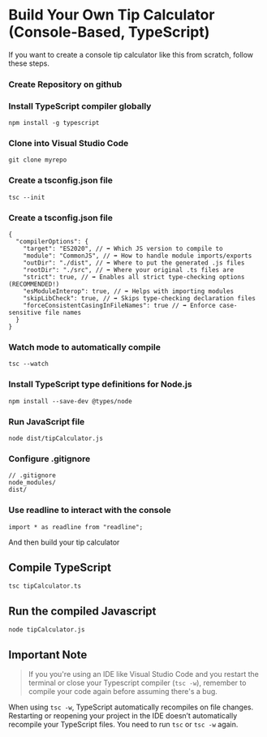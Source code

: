 # Build Your Own Tip Calculator (Console-Based, TypeScript)

If you want to create a console tip calculator like this from scratch, follow these steps.

### Create Repository on github

### Install TypeScript compiler globally

`npm install -g typescript`

### Clone into Visual Studio Code

`git clone myrepo`

### Create a tsconfig.json file

`tsc --init`

### Create a tsconfig.json file

```
{
  "compilerOptions": {
    "target": "ES2020", // ➡️ Which JS version to compile to
    "module": "CommonJS", // ➡️ How to handle module imports/exports
    "outDir": "./dist", // ➡️ Where to put the generated .js files
    "rootDir": "./src", // ➡️ Where your original .ts files are
    "strict": true, // ➡️ Enables all strict type-checking options (RECOMMENDED!)
    "esModuleInterop": true, // ➡️ Helps with importing modules
    "skipLibCheck": true, // ➡️ Skips type-checking declaration files
    "forceConsistentCasingInFileNames": true // ➡️ Enforce case-sensitive file names
  }
}
```

### Watch mode to automatically compile

`tsc --watch`

### Install TypeScript type definitions for Node.js

`npm install --save-dev @types/node`

### Run JavaScript file

`node dist/tipCalculator.js`

### Configure .gitignore

```
// .gitignore
node_modules/
dist/
```

### Use readline to interact with the console

`import * as readline from "readline";
`

And then build your tip calculator

## Compile TypeScript

`tsc tipCalculator.ts`

## Run the compiled Javascript

`node tipCalculator.js`

## Important Note

> If you you're using an IDE like Visual Studio Code and you restart the terminal or close your Typescript compiler (`tsc -w`), remember to compile your code again before assuming there's a bug.

When using `tsc -w`, TypeScript automatically recompiles on file changes.
Restarting or reopening your project in the IDE doesn’t automatically recompile your TypeScript files. You need to run `tsc` or `tsc -w` again.
